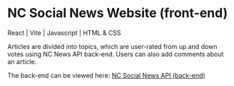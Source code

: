 # NC Social News Website (front-end)
React | Vite | Javascript | HTML & CSS

Articles are divided into topics, which are user-rated from up and down votes using NC News API back-end. Users can also add comments about an article.

The back-end can be viewed here: <a href="https://github.com/GemboJones/news-api">NC Social News API (back-end)</a>
